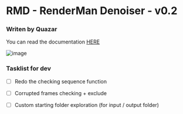 # RMD - RenderMan Denoiser - v0.2
### Writen by Quazar

You can read the documentation [HERE](https://www.notion.so/a13a63a10cde4ebda42246b9a3c6e408?pvs=4)


![image](https://github.com/DelaporteRobin/RMD/assets/102995191/64bcd147-bf95-4f28-b0ba-adff0094fc5f)

### Tasklist for dev
- [ ] Redo the checking sequence function
- [ ] Corrupted frames checking + exclude
- [ ] Custom starting folder exploration (for input / output folder)



